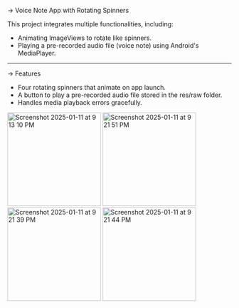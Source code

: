 -> Voice Note App with Rotating Spinners

This project integrates multiple functionalities, including:
- Animating ImageViews to rotate like spinners.
- Playing a pre-recorded audio file (voice note) using Android's MediaPlayer.
____________________________________________________________________________
-> Features

- Four rotating spinners that animate on app launch.
- A button to play a pre-recorded audio file stored in the res/raw folder.
- Handles media playback errors gracefully.

<img width="210" alt="Screenshot 2025-01-11 at 9 13 10 PM" src="https://github.com/user-attachments/assets/45f81f78-d0a8-4e20-938e-2e2484be1991" />

<img width="210" alt="Screenshot 2025-01-11 at 9 21 51 PM" src="https://github.com/user-attachments/assets/1c9f1fe6-8d22-497c-a20d-c31d89416a18" />
<img width="210" alt="Screenshot 2025-01-11 at 9 21 39 PM" src="https://github.com/user-attachments/assets/2405952c-0024-48eb-9095-9f4469f289f6" />
<img width="210" alt="Screenshot 2025-01-11 at 9 21 44 PM" src="https://github.com/user-attachments/assets/9e82d998-613e-4904-ae3a-55160639a37b" />
